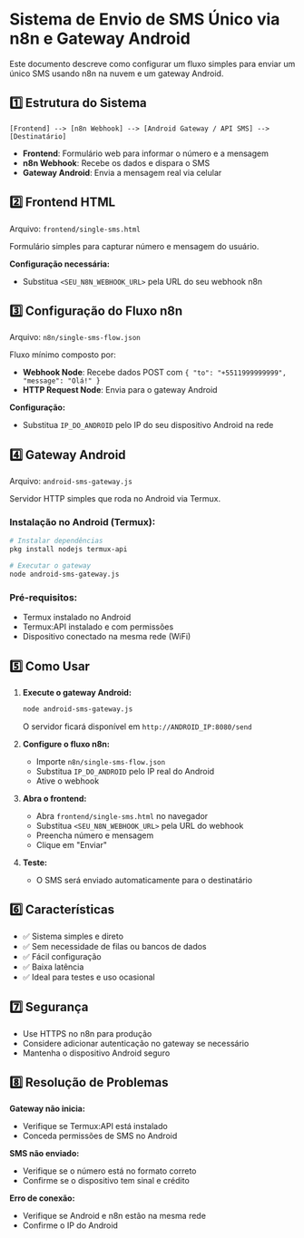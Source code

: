 # Sistema de Envio de SMS Único via n8n e Gateway Android

Este documento descreve como configurar um fluxo simples para enviar um único SMS usando n8n na nuvem e um gateway Android.

## 1️⃣ Estrutura do Sistema

```
[Frontend] --> [n8n Webhook] --> [Android Gateway / API SMS] --> [Destinatário]
```

- **Frontend**: Formulário web para informar o número e a mensagem
- **n8n Webhook**: Recebe os dados e dispara o SMS
- **Gateway Android**: Envia a mensagem real via celular

## 2️⃣ Frontend HTML

Arquivo: `frontend/single-sms.html`

Formulário simples para capturar número e mensagem do usuário.

**Configuração necessária:**
- Substitua `<SEU_N8N_WEBHOOK_URL>` pela URL do seu webhook n8n

## 3️⃣ Configuração do Fluxo n8n

Arquivo: `n8n/single-sms-flow.json`

Fluxo mínimo composto por:
- **Webhook Node**: Recebe dados POST com `{ "to": "+5511999999999", "message": "Olá!" }`
- **HTTP Request Node**: Envia para o gateway Android

**Configuração:**
- Substitua `IP_DO_ANDROID` pelo IP do seu dispositivo Android na rede

## 4️⃣ Gateway Android

Arquivo: `android-sms-gateway.js`

Servidor HTTP simples que roda no Android via Termux.

### Instalação no Android (Termux):

```bash
# Instalar dependências
pkg install nodejs termux-api

# Executar o gateway
node android-sms-gateway.js
```

### Pré-requisitos:
- Termux instalado no Android
- Termux:API instalado e com permissões
- Dispositivo conectado na mesma rede (WiFi)

## 5️⃣ Como Usar

1. **Execute o gateway Android:**
   ```bash
   node android-sms-gateway.js
   ```
   O servidor ficará disponível em `http://ANDROID_IP:8080/send`

2. **Configure o fluxo n8n:**
   - Importe `n8n/single-sms-flow.json`
   - Substitua `IP_DO_ANDROID` pelo IP real do Android
   - Ative o webhook

3. **Abra o frontend:**
   - Abra `frontend/single-sms.html` no navegador
   - Substitua `<SEU_N8N_WEBHOOK_URL>` pela URL do webhook
   - Preencha número e mensagem
   - Clique em "Enviar"

4. **Teste:**
   - O SMS será enviado automaticamente para o destinatário

## 6️⃣ Características

- ✅ Sistema simples e direto
- ✅ Sem necessidade de filas ou bancos de dados
- ✅ Fácil configuração
- ✅ Baixa latência
- ✅ Ideal para testes e uso ocasional

## 7️⃣ Segurança

- Use HTTPS no n8n para produção
- Considere adicionar autenticação no gateway se necessário
- Mantenha o dispositivo Android seguro

## 8️⃣ Resolução de Problemas

**Gateway não inicia:**
- Verifique se Termux:API está instalado
- Conceda permissões de SMS no Android

**SMS não enviado:**
- Verifique se o número está no formato correto
- Confirme se o dispositivo tem sinal e crédito

**Erro de conexão:**
- Verifique se Android e n8n estão na mesma rede
- Confirme o IP do Android
